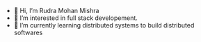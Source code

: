 - 👋 Hi, I’m Rudra Mohan Mishra
- 👀 I’m interested in full stack developement.
- 🌱 I’m currently learning distributed systems to build distributed softwares

<!---
rudramishra1994/rudramishra1994 is a ✨ special ✨ repository because its `README.md` (this file) appears on your GitHub profile.
You can click the Preview link to take a look at your changes.
--->
